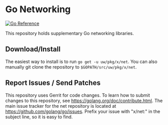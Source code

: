 # Go Networking

[![Go Reference](https://pkg.go.dev/badge/uw/pkg/x/net.svg)](https://pkg.go.dev/uw/pkg/x/net)

This repository holds supplementary Go networking libraries.

## Download/Install

The easiest way to install is to run `go get -u uw/pkg/x/net`. You can
also manually git clone the repository to `$GOPATH/src/uw/pkg/x/net`.

## Report Issues / Send Patches

This repository uses Gerrit for code changes. To learn how to submit
changes to this repository, see https://golang.org/doc/contribute.html.
The main issue tracker for the net repository is located at
https://github.com/golang/go/issues. Prefix your issue with "x/net:" in the
subject line, so it is easy to find.
